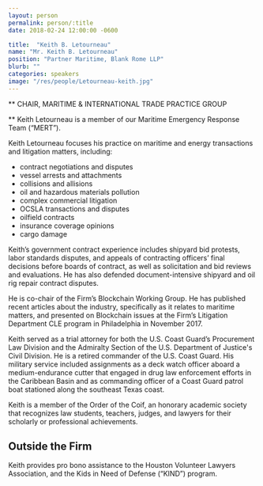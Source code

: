 ```yaml
---
layout: person
permalink: person/:title
date: 2018-02-24 12:00:00 -0600

title:  "Keith B. Letourneau"
name: "Mr. Keith B. Letourneau"
position: "Partner Maritime, Blank Rome LLP"
blurb: ""
categories: speakers
image: "/res/people/Letourneau-keith.jpg"
---
```


** CHAIR, MARITIME & INTERNATIONAL TRADE PRACTICE GROUP

** Keith Letourneau is a member of our Maritime Emergency Response Team (“MERT”).

Keith Letourneau focuses his practice on maritime and energy transactions and litigation matters, including:

* contract negotiations and disputes
* vessel arrests and attachments
* collisions and allisions
* oil and hazardous materials pollution
* complex commercial litigation
* OCSLA transactions and disputes
* oilfield contracts
* insurance coverage opinions
* cargo damage

Keith’s government contract experience includes shipyard bid protests, labor standards disputes, and appeals of contracting officers’ final decisions before boards of contract, as well as solicitation and bid reviews and evaluations. He has also defended document-intensive shipyard and oil rig repair contract disputes.

He is co-chair of the Firm’s Blockchain Working Group. He has published recent articles about the industry, specifically as it relates to maritime matters, and presented on Blockchain issues at the Firm’s Litigation Department CLE program in Philadelphia in November 2017.

Keith served as a trial attorney for both the U.S. Coast Guard’s Procurement Law Division and the Admiralty Section of the U.S. Department of Justice's Civil Division. He is a retired commander of the U.S. Coast Guard. His military service included assignments as a deck watch officer aboard a medium-endurance cutter that engaged in drug law enforcement efforts in the Caribbean Basin and as commanding officer of a Coast Guard patrol boat stationed along the southeast Texas coast.

Keith is a member of the Order of the Coif, an honorary academic society that recognizes law students, teachers, judges, and lawyers for their scholarly or professional achievements.

## Outside the Firm

Keith provides pro bono assistance to the Houston Volunteer Lawyers Association, and the Kids in Need of Defense (“KIND”) program.
